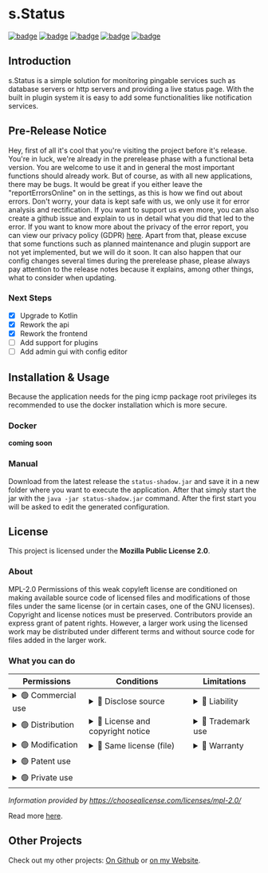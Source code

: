 # s.Status
[![badge](https://img.shields.io/badge/license-MPL--2.0-orange)](https://github.com/scolastico-dev/s.Status/blob/main/LICENSE)
[![badge](https://img.shields.io/github/languages/code-size/scolastico-dev/s.Status)](https://github.com/scolastico-dev/s.Status/graphs/contributors)
[![badge](https://img.shields.io/github/issues/scolastico-dev/s.Status)](https://github.com/scolastico-dev/s.Status/issues)
[![badge](https://img.shields.io/github/v/tag/scolastico-dev/s.Status?label=version)](https://github.com/scolastico-dev/s.Status/releases)
[![badge](https://github.com/scolastico-dev/s.Status/actions/workflows/main.yml/badge.svg)](https://github.com/scolastico-dev/s.Status/actions)

## Introduction
s.Status is a simple solution for monitoring pingable services such as database servers or http servers and providing a live status page. With the built in plugin system it is easy to add some functionalities like notification services.

## Pre-Release Notice
Hey, first of all it's cool that you're visiting the project before it's release. You're in luck, we're already in the prerelease phase with a functional beta version. You are welcome to use it and in general the most important functions should already work. But of course, as with all new applications, there may be bugs. It would be great if you either leave the "reportErrorsOnline" on in the settings, as this is how we find out about errors. Don't worry, your data is kept safe with us, we only use it for error analysis and rectification. If you want to support us even more, you can also create a github issue and explain to us in detail what you did that led to the error. If you want to know more about the privacy of the error report, you can view our privacy policy (GDPR) [here](https://go.scolasti.co/privacy). Apart from that, please excuse that some functions such as planned maintenance and plugin support are not yet implemented, but we will do it soon. It can also happen that our config changes several times during the prerelease phase, please always pay attention to the release notes because it explains, among other things, what to consider when updating.

### Next Steps
- [x] Upgrade to Kotlin
- [x] Rework the api
- [x] Rework the frontend
- [ ] Add support for plugins
- [ ] Add admin gui with config editor

## Installation & Usage
Because the application needs for the ping icmp package root privileges its recommended to use the docker installation which is more secure.

### Docker
**coming soon**

### Manual
Download from the latest release the `status-shadow.jar` and save it in a new folder where you want to execute the application. After that simply start the jar with the `java -jar status-shadow.jar` command. After the first start you will be asked to edit the generated configuration.

## License
This project is licensed under the **Mozilla Public License 2.0**.
### About
MPL-2.0
Permissions of this weak copyleft license are conditioned on making available source code of licensed files and modifications of those files under the same license (or in certain cases, one of the GNU licenses). Copyright and license notices must be preserved. Contributors provide an express grant of patent rights. However, a larger work using the licensed work may be distributed under different terms and without source code for files added in the larger work.
### What you can do
| Permissions                                                                                                                       | Conditions                                                                                                                                                                                                                           | Limitations                                                                                                                                                                                                                      |
|-----------------------------------------------------------------------------------------------------------------------------------|--------------------------------------------------------------------------------------------------------------------------------------------------------------------------------------------------------------------------------------|----------------------------------------------------------------------------------------------------------------------------------------------------------------------------------------------------------------------------------|
| <details><summary>🟢 Commercial use</summary>The licensed material and derivatives may be used for commercial purposes.</details> | <details><summary>🔵 Disclose source</summary>Source code must be made available when the licensed material is distributed.</details>                                                                                                | <details><summary>🔴 Liability</summary>This license includes a limitation of liability.</details>                                                                                                                               |
| <details><summary>🟢 Distribution</summary>The licensed material may be distributed.</details>                                    | <details><summary>🔵 License and copyright notice</summary>A copy of the license and copyright notice must be included with the licensed material.</details>                                                                         | <details><summary>🔴 Trademark use</summary>This license explicitly states that it does NOT grant trademark rights, even though licenses without such a statement probably do not grant any implicit trademark rights.</details> |
| <details><summary>🟢 Modification</summary>The licensed material may be modified.</details>                                       | <details><summary>🔵 Same license (file)</summary>Modifications of existing files must be released under the same license when distributing the licensed material. In some cases a similar or related license may be used.</details> | <details><summary>🔴 Warranty</summary>This license explicitly states that it does NOT provide any warranty.</details>                                                                                                           |
| <details><summary>🟢 Patent use</summary>This license provides an express grant of patent rights from contributors.</details>     |                                                                                                                                                                                                                                      |                                                                                                                                                                                                                                  |
| <details><summary>🟢 Private use</summary>The licensed material may be used and modified in private.</details>                    |                                                                                                                                                                                                                                      |                                                                                                                                                                                                                                  |
*Information provided by https://choosealicense.com/licenses/mpl-2.0/*

Read more [here](https://github.com/scolastico-dev/s.Status/blob/main/LICENSE).

## Other Projects
Check out my other projects: [On Github](https://github.com/scolastico-dev) or [on my Website](https://scolasti.co/).
